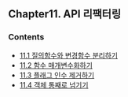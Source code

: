 ## Chapter11. API 리팩터링

### Contents
- [11.1 질의함수와 변경함수 분리하기](./11.01_질의함수와_변경함수_분리하기/README.md)
- [11.2 함수 매개변수화하기](./11.02_함수_매개변수화하기/README.md)
- [11.3 플래그 인수 제거하기](./11.03_플래그인수_제거하기/README.md)
- [11.4 객체 통째로 넘기기](./11.04_객체_통채로_넘기기/README.md)
